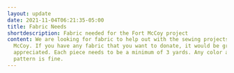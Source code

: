 ```yaml
---
layout: update
date: 2021-11-04T06:21:35-05:00
title: Fabric Needs
shortdescription: Fabric needed for the Fort McCoy project
content: We are looking for fabric to help out with the sewing projects at Fort
  McCoy. If you have any fabric that you want to donate, it would be greatly
  appreciated. Each piece needs to be a minimum of 3 yards. Any color and
  pattern is fine.
---
```

